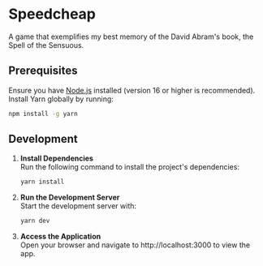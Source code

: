 # Speedcheap

A game that exemplifies my best memory of the David Abram's book, the Spell of the Sensuous.

## Prerequisites

Ensure you have [Node.js](https://nodejs.org/) installed (version 16 or higher is recommended).  
Install Yarn globally by running:

```bash
npm install -g yarn
```

## Development

1. **Install Dependencies**  
   Run the following command to install the project's dependencies:

   ```bash
   yarn install
   ```

2. **Run the Development Server**  
   Start the development server with:

   ```bash
   yarn dev
   ```

3. **Access the Application**  
   Open your browser and navigate to http://localhost:3000 to view the app.